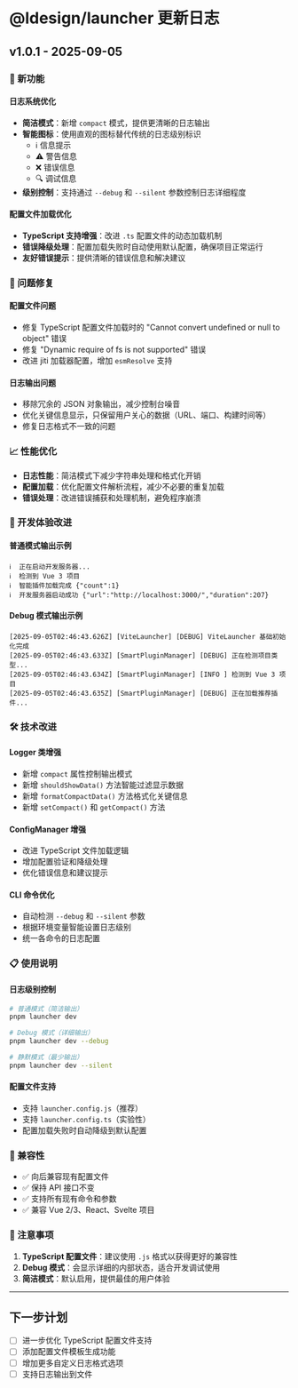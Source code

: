 # @ldesign/launcher 更新日志

## v1.0.1 - 2025-09-05

### 🚀 新功能

#### 日志系统优化
- **简洁模式**：新增 `compact` 模式，提供更清晰的日志输出
- **智能图标**：使用直观的图标替代传统的日志级别标识
  - ℹ️ 信息提示
  - ⚠️ 警告信息  
  - ❌ 错误信息
  - 🔍 调试信息
- **级别控制**：支持通过 `--debug` 和 `--silent` 参数控制日志详细程度

#### 配置文件加载优化
- **TypeScript 支持增强**：改进 `.ts` 配置文件的动态加载机制
- **错误降级处理**：配置加载失败时自动使用默认配置，确保项目正常运行
- **友好错误提示**：提供清晰的错误信息和解决建议

### 🐛 问题修复

#### 配置文件问题
- 修复 TypeScript 配置文件加载时的 "Cannot convert undefined or null to object" 错误
- 修复 "Dynamic require of fs is not supported" 错误
- 改进 jiti 加载器配置，增加 `esmResolve` 支持

#### 日志输出问题
- 移除冗余的 JSON 对象输出，减少控制台噪音
- 优化关键信息显示，只保留用户关心的数据（URL、端口、构建时间等）
- 修复日志格式不一致的问题

### 📈 性能优化

- **日志性能**：简洁模式下减少字符串处理和格式化开销
- **配置加载**：优化配置文件解析流程，减少不必要的重复加载
- **错误处理**：改进错误捕获和处理机制，避免程序崩溃

### 🔧 开发体验改进

#### 普通模式输出示例
```
ℹ️  正在启动开发服务器...
ℹ️  检测到 Vue 3 项目
ℹ️  智能插件加载完成 {"count":1}
ℹ️  开发服务器启动成功 {"url":"http://localhost:3000/","duration":207}
```

#### Debug 模式输出示例
```
[2025-09-05T02:46:43.626Z] [ViteLauncher] [DEBUG] ViteLauncher 基础初始化完成
[2025-09-05T02:46:43.633Z] [SmartPluginManager] [DEBUG] 正在检测项目类型...
[2025-09-05T02:46:43.634Z] [SmartPluginManager] [INFO ] 检测到 Vue 3 项目
[2025-09-05T02:46:43.635Z] [SmartPluginManager] [DEBUG] 正在加载推荐插件...
```

### 🛠️ 技术改进

#### Logger 类增强
- 新增 `compact` 属性控制输出模式
- 新增 `shouldShowData()` 方法智能过滤显示数据
- 新增 `formatCompactData()` 方法格式化关键信息
- 新增 `setCompact()` 和 `getCompact()` 方法

#### ConfigManager 增强
- 改进 TypeScript 文件加载逻辑
- 增加配置验证和降级处理
- 优化错误信息和建议提示

#### CLI 命令优化
- 自动检测 `--debug` 和 `--silent` 参数
- 根据环境变量智能设置日志级别
- 统一各命令的日志配置

### 📋 使用说明

#### 日志级别控制
```bash
# 普通模式（简洁输出）
pnpm launcher dev

# Debug 模式（详细输出）
pnpm launcher dev --debug

# 静默模式（最少输出）
pnpm launcher dev --silent
```

#### 配置文件支持
- 支持 `launcher.config.js`（推荐）
- 支持 `launcher.config.ts`（实验性）
- 配置加载失败时自动降级到默认配置

### 🔄 兼容性

- ✅ 向后兼容现有配置文件
- ✅ 保持 API 接口不变
- ✅ 支持所有现有命令和参数
- ✅ 兼容 Vue 2/3、React、Svelte 项目

### 📝 注意事项

1. **TypeScript 配置文件**：建议使用 `.js` 格式以获得更好的兼容性
2. **Debug 模式**：会显示详细的内部状态，适合开发调试使用
3. **简洁模式**：默认启用，提供最佳的用户体验

---

## 下一步计划

- [ ] 进一步优化 TypeScript 配置文件支持
- [ ] 添加配置文件模板生成功能
- [ ] 增加更多自定义日志格式选项
- [ ] 支持日志输出到文件
